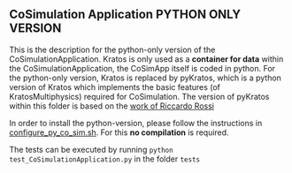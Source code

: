 ## CoSimulation Application PYTHON ONLY VERSION

This is the description for the python-only version of the CoSimulationApplication.
Kratos is only used as a **container for data** within the CoSimulationApplication, the CoSimApp itself is coded in python.
For the python-only version, Kratos is replaced by pyKratos, which is a python version of Kratos which implements the basic features (of KratosMultiphysics) required for CoSimulation. The version of pyKratos within this folder is based on the [work of Riccardo Rossi](https://github.com/RiccardoRossi/pyKratos)

In order to install the python-version, please follow the instructions in [configure_py_co_sim.sh](https://github.com/KratosMultiphysics/Kratos/blob/master/applications/CoSimulationApplication/custom_data_structure/configure_py_co_sim.sh). For this **no compilation** is required.

The tests can be executed by running `python test_CoSimulationApplication.py` in the folder `tests`
